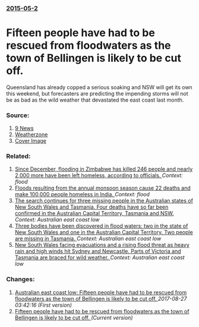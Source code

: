### [2015-05-2](/news/2015/05/2/index.md)

# Fifteen people have had to be rescued from floodwaters as the town of Bellingen is likely to be cut off. 

Queensland has already copped a serious soaking and NSW will get its own this weekend, but forecasters are predicting the impending storms will not be as bad as the wild weather that devastated the east coast last month. 


### Source:

1. [9 News](http://www.9news.com.au/national/2015/05/01/06/54/queensland-and-northern-nsw-set-to-cop-a-soaking-this-weekend)
2. [Weatherzone](http://www.weatherzone.com.au/news/fifteen-people-rescued-from-floodwaters-in-northern-nsw-bellingen-soon-to-be-cut-off-as-heavy-rain-moves-down-the-coast/286524)
2. [Cover Image](http://progressive.netshow.ninemsn.com.au/media2/664969388001/2015/05/664969388001_4210236184001_8074506-20150502-103739-VIDEO-STILL.jpg)

### Related:

1. [Since December, flooding in Zimbabwe has killed 246 people and nearly 2,000 more have been left homeless, according to officials. ](/news/2017/03/3/since-december-flooding-in-zimbabwe-has-killed-246-people-and-nearly-2-000-more-have-been-left-homeless-according-to-officials.md) _Context: flood_
2. [Floods resulting from the annual monsoon season cause 22 deaths and make 100,000 people homeless in India. ](/news/2016/07/11/floods-resulting-from-the-annual-monsoon-season-cause-22-deaths-and-make-100-000-people-homeless-in-india.md) _Context: flood_
3. [The search continues for three missing people in the Australian states of New South Wales and Tasmania. Four deaths have so far been confirmed in the Australian Capital Territory, Tasmania and NSW. ](/news/2016/06/7/the-search-continues-for-three-missing-people-in-the-australian-states-of-new-south-wales-and-tasmania-four-deaths-have-so-far-been-confirm.md) _Context: Australian east coast low_
4. [Three bodies have been discovered in flood waters: two in the state of New South Wales and one in the Australian Capital Territory. Two people are missing in Tasmania. ](/news/2016/06/6/three-bodies-have-been-discovered-in-flood-waters-two-in-the-state-of-new-south-wales-and-one-in-the-australian-capital-territory-two-peop.md) _Context: Australian east coast low_
5. [ New South Wales facing evacuations and a rising flood threat as heavy rain and high winds hit Sydney and Newcastle. Parts of Victoria and Tasmania are braced for wild weather. ](/news/2016/06/5/new-south-wales-facing-evacuations-and-a-rising-flood-threat-as-heavy-rain-and-high-winds-hit-sydney-and-newcastle-parts-of-victoria-and-t.md) _Context: Australian east coast low_

### Changes:

1. [Australian east coast low: Fifteen people have had to be rescued from floodwaters as the town of Bellingen is likely to be cut off. ](/news/2015/05/2/australian-east-coast-low-fifteen-people-have-had-to-be-rescued-from-floodwaters-as-the-town-of-bellingen-is-likely-to-be-cut-off.md) _2017-08-27 03:42:16 (First version)_
1. [Fifteen people have had to be rescued from floodwaters as the town of Bellingen is likely to be cut off. ](/news/2015/05/2/fifteen-people-have-had-to-be-rescued-from-floodwaters-as-the-town-of-bellingen-is-likely-to-be-cut-off.md) _(Current version)_
